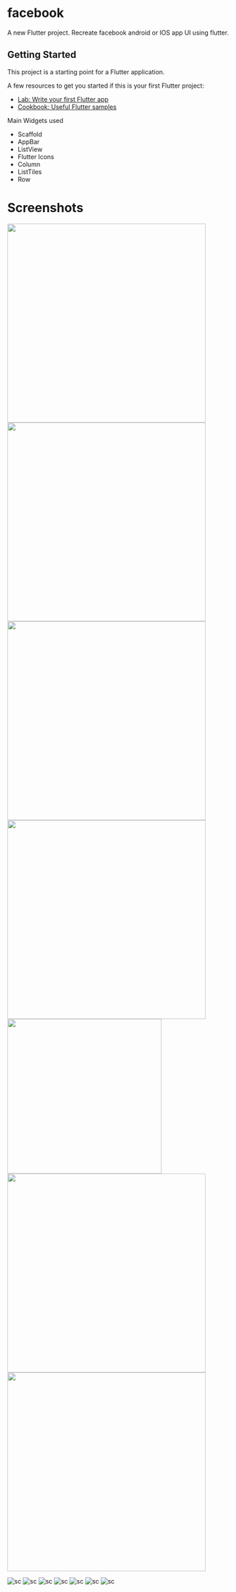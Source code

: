 # facebook

A new Flutter project.
Recreate facebook android or IOS app UI using flutter.

## Getting Started

This project is a starting point for a Flutter application.

A few resources to get you started if this is your first Flutter project:

- [Lab: Write your first Flutter app](https://flutter.dev/docs/get-started/codelab)
- [Cookbook: Useful Flutter samples](https://flutter.dev/docs/cookbook)

Main Widgets used
- Scaffold
- AppBar
- ListView
- Flutter Icons
- Column
- ListTiles
- Row

# Screenshots
<img src="pcs/1st.jpg" width="450">
<img src="pcs/5.jpg" width="450">
<img src="pcs/10.jpg" width="450">
<img src="pcs/9.jpg" width="450">
<img src="pcs/11.jpg" width="350">
<img src="pcs/12.jpg" width="450">
<img src="pcs/4.jpg" width="450">

![sc](pcs/1st.jpg)
![sc](pcs/5.jpg)
![sc](pcs/10.jpg)
![sc](pcs/9.jpg)
![sc](pcs/11.jpg)
![sc](pcs/12.jpg)
![sc](pcs/4.jpg)